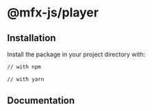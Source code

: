 # @mfx-js/player


## Installation

Install the package in your project directory with:

```sh
// with npm

// with yarn

```

## Documentation
